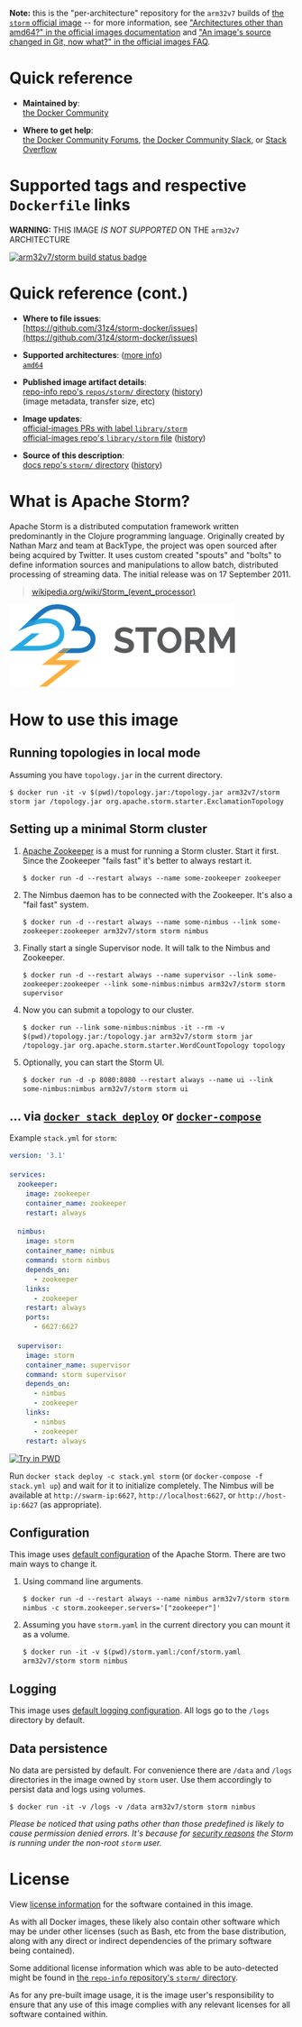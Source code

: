 <!--

********************************************************************************

WARNING:

    DO NOT EDIT "storm/README.md"

    IT IS AUTO-GENERATED

    (from the other files in "storm/" combined with a set of templates)

********************************************************************************

-->

**Note:** this is the "per-architecture" repository for the `arm32v7` builds of [the `storm` official image](https://hub.docker.com/_/storm) -- for more information, see ["Architectures other than amd64?" in the official images documentation](https://github.com/docker-library/official-images#architectures-other-than-amd64) and ["An image's source changed in Git, now what?" in the official images FAQ](https://github.com/docker-library/faq#an-images-source-changed-in-git-now-what).

# Quick reference

-	**Maintained by**:  
	[the Docker Community](https://github.com/31z4/storm-docker)

-	**Where to get help**:  
	[the Docker Community Forums](https://forums.docker.com/), [the Docker Community Slack](https://dockr.ly/slack), or [Stack Overflow](https://stackoverflow.com/search?tab=newest&q=docker)

# Supported tags and respective `Dockerfile` links

**WARNING:** THIS IMAGE *IS NOT SUPPORTED* ON THE `arm32v7` ARCHITECTURE

[![arm32v7/storm build status badge](https://img.shields.io/jenkins/s/https/doi-janky.infosiftr.net/job/multiarch/job/arm32v7/job/storm.svg?label=arm32v7/storm%20%20build%20job)](https://doi-janky.infosiftr.net/job/multiarch/job/arm32v7/job/storm/)

# Quick reference (cont.)

-	**Where to file issues**:  
	[https://github.com/31z4/storm-docker/issues](https://github.com/31z4/storm-docker/issues)

-	**Supported architectures**: ([more info](https://github.com/docker-library/official-images#architectures-other-than-amd64))  
	[`amd64`](https://hub.docker.com/r/amd64/storm/)

-	**Published image artifact details**:  
	[repo-info repo's `repos/storm/` directory](https://github.com/docker-library/repo-info/blob/master/repos/storm) ([history](https://github.com/docker-library/repo-info/commits/master/repos/storm))  
	(image metadata, transfer size, etc)

-	**Image updates**:  
	[official-images PRs with label `library/storm`](https://github.com/docker-library/official-images/pulls?q=label%3Alibrary%2Fstorm)  
	[official-images repo's `library/storm` file](https://github.com/docker-library/official-images/blob/master/library/storm) ([history](https://github.com/docker-library/official-images/commits/master/library/storm))

-	**Source of this description**:  
	[docs repo's `storm/` directory](https://github.com/docker-library/docs/tree/master/storm) ([history](https://github.com/docker-library/docs/commits/master/storm))

# What is Apache Storm?

Apache Storm is a distributed computation framework written predominantly in the Clojure programming language. Originally created by Nathan Marz and team at BackType, the project was open sourced after being acquired by Twitter. It uses custom created "spouts" and "bolts" to define information sources and manipulations to allow batch, distributed processing of streaming data. The initial release was on 17 September 2011.

> [wikipedia.org/wiki/Storm_(event_processor)](https://en.wikipedia.org/wiki/Storm_(event_processor))

![logo](https://raw.githubusercontent.com/docker-library/docs/81d5cc2864be8fca7676abc044d974e8481d1d06/storm/logo.png)

# How to use this image

## Running topologies in local mode

Assuming you have `topology.jar` in the current directory.

```console
$ docker run -it -v $(pwd)/topology.jar:/topology.jar arm32v7/storm storm jar /topology.jar org.apache.storm.starter.ExclamationTopology
```

## Setting up a minimal Storm cluster

1.	[Apache Zookeeper](https://zookeeper.apache.org/) is a must for running a Storm cluster. Start it first. Since the Zookeeper "fails fast" it's better to always restart it.

	```console
	$ docker run -d --restart always --name some-zookeeper zookeeper
	```

2.	The Nimbus daemon has to be connected with the Zookeeper. It's also a "fail fast" system.

	```console
	$ docker run -d --restart always --name some-nimbus --link some-zookeeper:zookeeper arm32v7/storm storm nimbus
	```

3.	Finally start a single Supervisor node. It will talk to the Nimbus and Zookeeper.

	```console
	$ docker run -d --restart always --name supervisor --link some-zookeeper:zookeeper --link some-nimbus:nimbus arm32v7/storm storm supervisor
	```

4.	Now you can submit a topology to our cluster.

	```console
	$ docker run --link some-nimbus:nimbus -it --rm -v $(pwd)/topology.jar:/topology.jar arm32v7/storm storm jar /topology.jar org.apache.storm.starter.WordCountTopology topology
	```

5.	Optionally, you can start the Storm UI.

	```console
	$ docker run -d -p 8080:8080 --restart always --name ui --link some-nimbus:nimbus arm32v7/storm storm ui
	```

## ... via [`docker stack deploy`](https://docs.docker.com/engine/reference/commandline/stack_deploy/) or [`docker-compose`](https://github.com/docker/compose)

Example `stack.yml` for `storm`:

```yaml
version: '3.1'

services:
  zookeeper:
    image: zookeeper
    container_name: zookeeper
    restart: always

  nimbus:
    image: storm
    container_name: nimbus
    command: storm nimbus
    depends_on:
      - zookeeper
    links:
      - zookeeper
    restart: always
    ports:
      - 6627:6627

  supervisor:
    image: storm
    container_name: supervisor
    command: storm supervisor
    depends_on:
      - nimbus
      - zookeeper
    links:
      - nimbus
      - zookeeper
    restart: always
```

[![Try in PWD](https://github.com/play-with-docker/stacks/raw/cff22438cb4195ace27f9b15784bbb497047afa7/assets/images/button.png)](http://play-with-docker.com?stack=https://raw.githubusercontent.com/docker-library/docs/9efeec18b6b2ed232cf0fbd3914b6211e16e242c/storm/stack.yml)

Run `docker stack deploy -c stack.yml storm` (or `docker-compose -f stack.yml up`) and wait for it to initialize completely. The Nimbus will be available at `http://swarm-ip:6627`, `http://localhost:6627`, or `http://host-ip:6627` (as appropriate).

## Configuration

This image uses [default configuration](https://github.com/apache/storm/blob/v2.0.0/conf/defaults.yaml) of the Apache Storm. There are two main ways to change it.

1.	Using command line arguments.

	```console
	$ docker run -d --restart always --name nimbus arm32v7/storm storm nimbus -c storm.zookeeper.servers='["zookeeper"]'
	```

2.	Assuming you have `storm.yaml` in the current directory you can mount it as a volume.

	```console
	$ docker run -it -v $(pwd)/storm.yaml:/conf/storm.yaml arm32v7/storm storm nimbus
	```

## Logging

This image uses [default logging configuration](https://github.com/apache/storm/tree/v2.0.0/log4j2). All logs go to the `/logs` directory by default.

## Data persistence

No data are persisted by default. For convenience there are `/data` and `/logs` directories in the image owned by `storm` user. Use them accordingly to persist data and logs using volumes.

```console
$ docker run -it -v /logs -v /data arm32v7/storm storm nimbus
```

*Please be noticed that using paths other than those predefined is likely to cause permission denied errors. It's because for [security reasons](https://docs.docker.com/engine/userguide/eng-image/dockerfile_best-practices/#user) the Storm is running under the non-root `storm` user.*

# License

View [license information](http://storm.apache.org/about/free-and-open-source.html) for the software contained in this image.

As with all Docker images, these likely also contain other software which may be under other licenses (such as Bash, etc from the base distribution, along with any direct or indirect dependencies of the primary software being contained).

Some additional license information which was able to be auto-detected might be found in [the `repo-info` repository's `storm/` directory](https://github.com/docker-library/repo-info/tree/master/repos/storm).

As for any pre-built image usage, it is the image user's responsibility to ensure that any use of this image complies with any relevant licenses for all software contained within.
